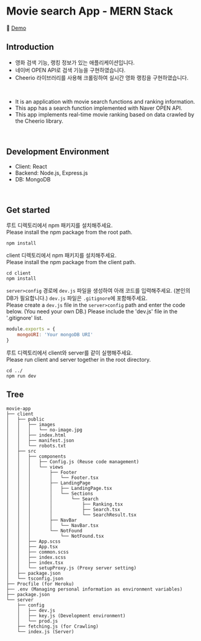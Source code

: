 # Movie search App - MERN Stack

📎 [Demo](https://nemo-movie-app.herokuapp.com/)

## Introduction
- 영화 검색 기능, 랭킹 정보가 있는 애플리케이션입니다.
- 네이버 OPEN API로 검색 기능을 구현하였습니다. 
- Cheerio 라이브러리를 사용해 크롤링하여 실시간 영화 랭킹을 구현하였습니다.
<br/>

- It is an application with movie search functions and ranking information.
- This app has a search function implemented with Naver OPEN API.
- This app implements real-time movie ranking based on data crawled by the Cheerio library.
<br/>

## Development Environment
- Client: React
- Backend: Node.js, Express.js
- DB: MongoDB
<br/>

## Get started
루트 디렉토리에서 npm 패키지를 설치해주세요.
<br />
Please install the npm package from the root path.

`npm install`

client 디렉토리에서 npm 패키지를 설치해주세요.
<br />
Please install the npm package from the client path.

`cd client`
<br />
`npm install`

`server>config` 경로에 `dev.js` 파일을 생성하여 아래 코드를 입력해주세요. (본인의 DB가 필요합니다.) `dev.js` 파일은 `.gitignore`에 포함해주세요.
<br />
Please create a `dev.js` file in the `server>config` path and enter the code below. (You need your own DB.) Please include the 'dev.js' file in the '.gitignore' list.

```jsx
module.exports = {
	mongoURI: 'Your mongoDB URI'
}
```

루트 디렉토리에서 client와 server를 같이 실행해주세요.
<br />
Please run client and server together in the root directory.

`cd ../`
<br />
`npm run dev`
<br/>

## Tree
```
movie-app
├── client
│   ├── public
│   │   ├── images
│   │   │   └── no-image.jpg
│   │   ├── index.html
│   │   ├── manifest.json
│   │   └── robots.txt
│   ├── src
│   │   ├── components
│   │   │   ├── Config.js (Reuse code management)
│   │   │   └── views
│   │   │       ├── Footer
│   │   │       │   └── Footer.tsx
│   │   │       ├── LandingPage
│   │   │       │   ├── LandingPage.tsx
│   │   │       │   └── Sections
│   │   │       │       └── Search
│   │   │       │           ├── Ranking.tsx
│   │   │       │           ├── Search.tsx
│   │   │       │           └── SearchResult.tsx
│   │   │       ├── NavBar
│   │   │       │   └── NavBar.tsx
│   │   │       └── NotFound
│   │   │           └── NotFound.tsx
│   │   ├── App.scss
│   │   ├── App.tsx
│   │   ├── common.scss
│   │   ├── index.scss
│   │   ├── index.tsx
│   │   └── setupProxy.js (Proxy server setting)
│   ├── package.json
│   └── tsconfig.json
├── Procfile (for Heroku)
├── .env (Managing personal information as environment variables)
├── package.json
└── server
    ├── config
    │   ├── dev.js
    │   ├── key.js (Development environment)
    │   └── prod.js
    ├── fetching.js (for Crawling)
    └── index.js (Server)

```

